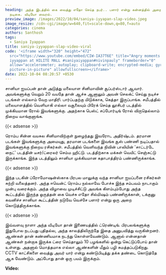 ```yaml
---
heading: அந்த இடத்தில் கை வைத்து எதோ செய்த நபர்.. பளார் என்று கன்னத்தில் அறைந்த
  நடிகை. வீடியோ வைரல்.
preview_image: /images/2022/10/04/saniya-iyyapan-slap-video.jpeg
image_resize: /cdn-cgi/image/w=640,fit=scale-down,q=80,f=auto
categories: cinema
authors: Santhosh
tags:
  - Saniya Iyappan
title: saniya-iyyappan-slap-video-viral
code: '<iframe width="320" height="472"
  src="https://www.youtube.com/embed/CIW-IA37T6E" title="Angry moments by saniya
  iyyappan at HILITE MALL #saniyaiyappan#nivinpauly" frameborder="0"
  allow="accelerometer; autoplay; clipboard-write; encrypted-media; gyroscope;
  picture-in-picture" allowfullscreen></iframe>'
date: 2022-10-04 08:20:57 +0530
---
```

சானியா ஐயப்பன் தான் அடுத்து மலையாள சினிமாவின் சூப்பர்ஸ்டார் ஆவார். அவங்களுக்கு வெறும் 20 வயதே தான் ஆச்சு ஆனாலும் அவன் செலக்ட் செய்து நடிச்ச படங்கள் எல்லாம் வேற மாதிரி. பார்ப்பதற்கு மிடுக்காக, கெத்தா இருப்பாங்க. சமீபத்தில் மலையாளத்தில் வெளியாகி எல்லா வசூலையும் பிரேக் செய்த லூசிபர் படத்தில் முக்கியமான ரோல் இவங்களுக்கு. அதற்காக பெஸ்ட் சப்போர்டிங் ரோல் விருதெல்லாம் நிறைய வாங்குனாங்க.

{{< adsense >}}

ரொம்ப சின்ன வயசுல சினிமாவிற்குள் நுழைந்தது இவரோட அதிர்ஷ்டம். தரமான படங்கள் இவங்களுக்கு அமையுது, தரமான படங்களை இவங்க சூஸ் பண்ணி நடிப்பதால் இவங்களுக்கு நிறைய ரசிகர்கள். சமீபத்தில் வெளிவந்த நிவின் பாலியின் 'சாட்டர்டே நைட்' படத்தின் டீசர்/ட்ரைலர் செம்ம ஹிட்டு. படத்திற்காக மக்கள் வெயிட் செஞ்சுட்டு இருக்காங்க. இந்த படத்திலும் சானியா முக்கியமான கதாபாத்திரம் பண்ணிருக்காங்க.

{{< adsense >}}

இந்த படகின் ப்ரோமோஷன்ஸ்காக பிரபல மாலுக்கு வந்த சானியா ஐயப்பனை ரசிகர்கள் சுற்றி வலைத்தனர். அந்த ஈவென்ட் ரொம்ப நல்லாவே போச்சு இந்த சம்பவம் நாடாகும் முன்பு வரைக்கும். அந்த விழாவை முடிச்சிட்டு அவங்க கிளம்பும்போது அந்த கூட்டத்தில் இருந்த ஒருத்தன் கை வெச்சு எதோ சில்மிஷம் பண்ணிருக்கான், டக்குனு கவனிச்ச சானியா கூட்டத்தின் நடுவே வெச்சே பளார் என்று ஒரு அறை கொடுத்திருக்காங்க.

{{< adsense >}}

இவ்வளவு நாளா அந்த வீடியோ தான் இணையத்தில் ட்ரெண்டிங்.  பிரபலங்களுக்கு இதுபோல நடப்பது புதிதல்ல, அந்த காலத்திலிருந்தே இதை அனுபவித்து வருகின்றனர். ஆண்கள் தான் கண்ணியமாக நடந்து கொள்ளவேண்டும். ஆனால் என்னதான் ஆண்கள் நன்றாக இருக்க ட்ரை செய்தாலும் 10 பழங்களில் ஒன்று கெட்டுப்போய் தான் உள்ளது. அதனால் மொத்தமாக எல்லா ஆண்களின் மீதும் பழி சுமத்தப்படுகிறது. CCTV காட்சிகளை வைத்து அவர் யார் என்று கண்டுபிடித்து தக்க தண்டை கொடுத்தே ஆக வேண்டும். அப்போது தான் ஒரு பயம் இருக்கும்.

**V﻿ideo:**
